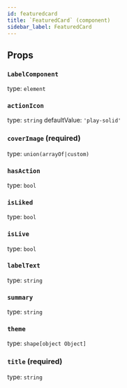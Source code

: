 ```yaml
---
id: featuredcard
title: `FeaturedCard` (component)
sidebar_label: FeaturedCard
---
```



Props
-----

### `LabelComponent`

type: `element`


### `actionIcon`

type: `string`
defaultValue: `'play-solid'`


### `coverImage` (required)

type: `union(arrayOf|custom)`


### `hasAction`

type: `bool`


### `isLiked`

type: `bool`


### `isLive`

type: `bool`


### `labelText`

type: `string`


### `summary`

type: `string`


### `theme`

type: `shape[object Object]`


### `title` (required)

type: `string`

